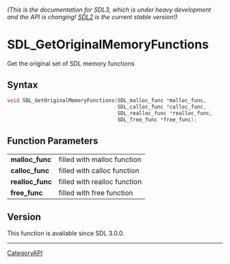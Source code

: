 ###### (This is the documentation for SDL3, which is under heavy development and the API is changing! [SDL2](https://wiki.libsdl.org/SDL2/) is the current stable version!)
# SDL_GetOriginalMemoryFunctions

Get the original set of SDL memory functions 

## Syntax

```c
void SDL_GetOriginalMemoryFunctions(SDL_malloc_func *malloc_func,
                                    SDL_calloc_func *calloc_func,
                                    SDL_realloc_func *realloc_func,
                                    SDL_free_func *free_func);

```

## Function Parameters

|                      |                              |
| -------------------- | ---------------------------- |
| **malloc_func**      | filled with malloc function  |
| **calloc_func**      | filled with calloc function  |
| **realloc_func**     | filled with realloc function |
| **free_func**        | filled with free function    |

## Version

This function is available since SDL 3.0.0.

----
[CategoryAPI](CategoryAPI)

